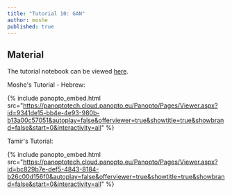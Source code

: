 ```yaml
---
title: "Tutorial 10: GAN"
author: moshe
published: true
---
```



## Material

The tutorial notebook can be viewed [here](https://nbviewer.org/github/vistalab-technion/cs236781-tutorials/blob/master/t12-%20GAN/tutorial12-GAN.ipynb).

Moshe's Tutorial - Hebrew:

{% include panopto_embed.html src="https://panoptotech.cloud.panopto.eu/Panopto/Pages/Viewer.aspx?id=9341de15-bb4e-4e93-980b-b13a00c57051&autoplay=false&offerviewer=true&showtitle=true&showbrand=false&start=0&interactivity=all" %}


Tamir's Tutorial:

{% include panopto_embed.html src="https://panoptotech.cloud.panopto.eu/Panopto/Pages/Viewer.aspx?id=bc829b7e-def5-4843-8184-b26c00d156f0&autoplay=false&offerviewer=true&showtitle=true&showbrand=false&start=0&interactivity=all" %}

